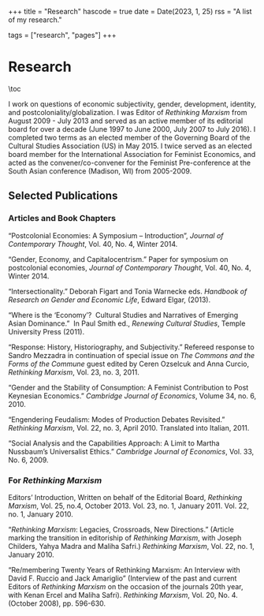 +++
title = "Research"
hascode = true
date = Date(2023, 1, 25)
rss = "A list of my research."

tags = ["research", "pages"]
+++


# Research

\toc

I work on questions of economic subjectivity, gender, development, identity, and postcoloniality/globalization.
I was Editor of *Rethinking Marxism* from August 2009 - July 2013 and served as an active member of its editorial board for over a decade (June 1997 to June 2000, July 2007 to July 2016).
I completed two terms as an elected member of the Governing Board of the Cultural Studies Association (US) in May 2015.
I twice served as an elected board member for the International Association for Feminist Economics, and acted as the convener/co-convener for the Feminist Pre-conference at the South Asian conference (Madison, WI) from 2005-2009.

## Selected Publications

### Articles and Book Chapters
“Postcolonial Economies: A Symposium – Introduction”, *Journal of Contemporary Thought*, Vol. 40, No. 4, Winter 2014.

“Gender, Economy, and Capitalocentrism.”  Paper for symposium on postcolonial economies, *Journal of Contemporary Thought*, Vol. 40, No. 4, Winter 2014.

“Intersectionality.”  Deborah Figart and Tonia Warnecke eds. *Handbook of Research on Gender and Economic Life*, Edward Elgar, (2013).

“Where is the ‘Economy’?  Cultural Studies and Narratives of Emerging Asian Dominance.”  In Paul Smith ed.,  *Renewing Cultural Studies*, Temple University Press (2011).

“Response:  History, Historiography, and Subjectivity.”  Refereed response to Sandro Mezzadra in continuation of special issue on *The Commons and the Forms of the Commune* guest edited by Ceren Ozselcuk and Anna Curcio, *Rethinking Marxism*, Vol. 23, no. 3, 2011.

“Gender and the Stability of Consumption:  A Feminist Contribution to Post Keynesian Economics.”   *Cambridge Journal of Economics*, Volume 34, no. 6, 2010.

“Engendering Feudalism:  Modes of Production Debates Revisited.”  *Rethinking Marxism*, Vol. 22, no. 3, April 2010.  Translated into Italian, 2011.

“Social Analysis and the Capabilities Approach:  A Limit to Martha Nussbaum’s Universalist Ethics.”   *Cambridge Journal of Economics*, Vol. 33, No. 6, 2009.

### For *Rethinking Marxism*
Editors’ Introduction, Written on behalf of the Editorial Board, *Rethinking Marxism*,
Vol. 25, no.4, October 2013.
Vol. 23, no. 1, January 2011.
Vol. 22, no. 1, January 2010.

“*Rethinking Marxism*:  Legacies, Crossroads, New Directions.”  (Article marking the transition in editoriship of *Rethinking Marxism*, with Joseph Childers, Yahya Madra and Maliha Safri.)  *Rethinking Marxism*, Vol. 22, no. 1, January 2010.

“Re/membering Twenty Years of Rethinking Marxism: An Interview with David F. Ruccio and Jack Amariglio” (Interview of the past and current Editors of *Rethinking Marxism* on the occasion of the journals 20th year, with Kenan Ercel and Maliha Safri).  *Rethinking Marxism*, Vol. 20, No. 4. (October 2008), pp. 596-630.
